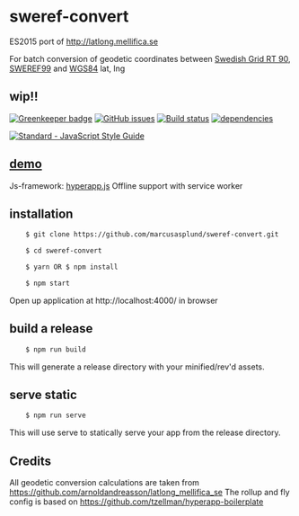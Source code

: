 # sweref-convert

ES2015 port of http://latlong.mellifica.se

For batch conversion of geodetic coordinates between [Swedish Grid RT 90](https://en.wikipedia.org/wiki/Swedish_grid), [SWEREF99](https://sv.wikipedia.org/wiki/SWEREF_99) and [WGS84](https://en.wikipedia.org/wiki/World_Geodetic_System) lat, lng

## wip!!
[![Greenkeeper badge](https://badges.greenkeeper.io/marcusasplund/sweref-convert.svg?token=493ef87e08732e1c5bb6d1817e62e6f59fa6855c01f52285701c26e4299428ef)](https://greenkeeper.io/)
[![GitHub issues](https://img.shields.io/github/issues/marcusasplund/sweref-convert.svg)](https://github.com/marcusasplund/sweref-convert/issues)
[![Build status](https://travis-ci.org/marcusasplund/sweref-convert.svg?branch=master)](https://travis-ci.org/marcusasplund/sweref-convert)
[![dependencies](https://david-dm.org/marcusasplund/sweref-convert.svg)](https://david-dm.org/marcusasplund/sweref-convert)

[![Standard - JavaScript Style Guide](https://cdn.rawgit.com/feross/standard/master/badge.svg)](https://github.com/feross/standard)


## [demo](https://pap.as/sweref/)
Js-framework: [hyperapp.js](https://github.com/hyperapp/hyperapp)
Offline support with service worker


## installation

````bash
    $ git clone https://github.com/marcusasplund/sweref-convert.git

    $ cd sweref-convert

    $ yarn OR $ npm install

    $ npm start
````

Open up application at http://localhost:4000/ in browser

## build a release

````bash
    $ npm run build

````
This will generate a release directory with your minified/rev'd assets.


## serve static

````bash
    $ npm run serve

````

This will use serve to statically serve your app from the release directory.

## Credits

All geodetic conversion calculations are taken from https://github.com/arnoldandreasson/latlong_mellifica_se
The rollup and fly config is based on https://github.com/tzellman/hyperapp-boilerplate

